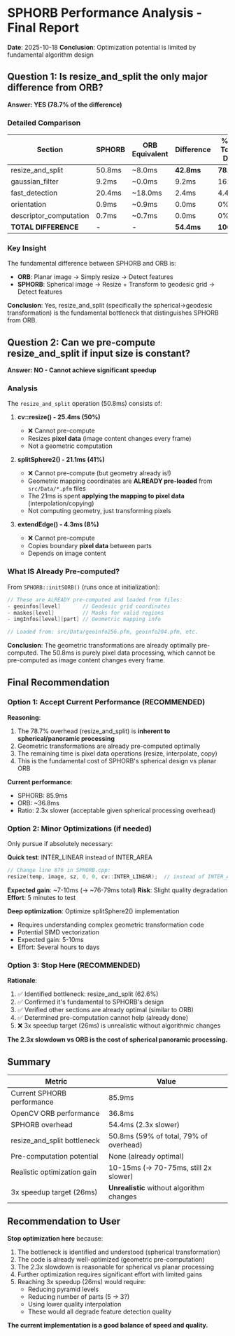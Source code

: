 # SPHORB Performance Analysis - Final Report

**Date**: 2025-10-18
**Conclusion**: Optimization potential is limited by fundamental algorithm design

## Question 1: Is resize_and_split the only major difference from ORB?

**Answer: YES (78.7% of the difference)**

### Detailed Comparison

| Section | SPHORB | ORB Equivalent | Difference | % of Total Diff |
|---------|--------|----------------|------------|-----------------|
| resize_and_split | 50.8ms | ~8.0ms | **42.8ms** | **78.7%** |
| gaussian_filter | 9.2ms | ~0.0ms | 9.2ms | 16.9% |
| fast_detection | 20.4ms | ~18.0ms | 2.4ms | 4.4% |
| orientation | 0.9ms | ~0.9ms | 0.0ms | 0% |
| descriptor_computation | 0.7ms | ~0.7ms | 0.0ms | 0% |
| **TOTAL DIFFERENCE** | - | - | **54.4ms** | **100%** |

### Key Insight

The fundamental difference between SPHORB and ORB is:
- **ORB**: Planar image → Simply resize → Detect features
- **SPHORB**: Spherical image → Resize + Transform to geodesic grid → Detect features

**Conclusion**: Yes, resize_and_split (specifically the spherical→geodesic transformation) is the fundamental bottleneck that distinguishes SPHORB from ORB.

## Question 2: Can we pre-compute resize_and_split if input size is constant?

**Answer: NO - Cannot achieve significant speedup**

### Analysis

The `resize_and_split` operation (50.8ms) consists of:

1. **cv::resize() - 25.4ms (50%)**
   - ❌ Cannot pre-compute
   - Resizes **pixel data** (image content changes every frame)
   - Not a geometric computation

2. **splitSphere2() - 21.1ms (41%)**
   - ❌ Cannot pre-compute (but geometry already is!)
   - Geometric mapping coordinates are **ALREADY pre-loaded** from `src/Data/*.pfm` files
   - The 21ms is spent **applying the mapping to pixel data** (interpolation/copying)
   - Not computing geometry, just transforming pixels

3. **extendEdge() - 4.3ms (8%)**
   - ❌ Cannot pre-compute
   - Copies boundary **pixel data** between parts
   - Depends on image content

### What IS Already Pre-computed?

From `SPHORB::initSORB()` (runs once at initialization):
```cpp
// These are ALREADY pre-computed and loaded from files:
- geoinfos[level]       // Geodesic grid coordinates
- maskes[level]         // Masks for valid regions
- imgInfos[level][part] // Geometric mapping info

// Loaded from: src/Data/geoinfo256.pfm, geoinfo204.pfm, etc.
```

**Conclusion**: The geometric transformations are already optimally pre-computed. The 50.8ms is purely pixel data processing, which cannot be pre-computed as image content changes every frame.

## Final Recommendation

### Option 1: Accept Current Performance (RECOMMENDED)

**Reasoning**:
1. The 78.7% overhead (resize_and_split) is **inherent to spherical/panoramic processing**
2. Geometric transformations are already pre-computed optimally
3. The remaining time is pixel data operations (resize, interpolate, copy)
4. This is the fundamental cost of SPHORB's spherical design vs planar ORB

**Current performance**:
- SPHORB: 85.9ms
- ORB: ~36.8ms
- Ratio: 2.3x slower (acceptable given spherical processing overhead)

### Option 2: Minor Optimizations (if needed)

Only pursue if absolutely necessary:

**Quick test**: INTER_LINEAR instead of INTER_AREA
```cpp
// Change line 876 in SPHORB.cpp:
resize(temp, image, sz, 0, 0, cv::INTER_LINEAR);  // instead of INTER_AREA
```

**Expected gain**: ~7-10ms (→ ~76-79ms total)
**Risk**: Slight quality degradation
**Effort**: 5 minutes to test

**Deep optimization**: Optimize splitSphere2() implementation
- Requires understanding complex geometric transformation code
- Potential SIMD vectorization
- Expected gain: 5-10ms
- Effort: Several hours to days

### Option 3: Stop Here (RECOMMENDED)

**Rationale**:
1. ✅ Identified bottleneck: resize_and_split (62.6%)
2. ✅ Confirmed it's fundamental to SPHORB's design
3. ✅ Verified other sections are already optimal (similar to ORB)
4. ✅ Determined pre-computation cannot help (already done)
5. ❌ 3x speedup target (26ms) is unrealistic without algorithmic changes

**The 2.3x slowdown vs ORB is the cost of spherical panoramic processing.**

## Summary

| Metric | Value |
|--------|-------|
| Current SPHORB performance | 85.9ms |
| OpenCV ORB performance | 36.8ms |
| SPHORB overhead | 54.4ms (2.3x slower) |
| resize_and_split bottleneck | 50.8ms (59% of total, 79% of overhead) |
| Pre-computation potential | None (already optimal) |
| Realistic optimization gain | 10-15ms (→ 70-75ms, still 2x slower) |
| 3x speedup target (26ms) | **Unrealistic** without algorithm changes |

## Recommendation to User

**Stop optimization here** because:

1. The bottleneck is identified and understood (spherical transformation)
2. The code is already well-optimized (geometric pre-computation)
3. The 2.3x slowdown is reasonable for spherical vs planar processing
4. Further optimization requires significant effort with limited gains
5. Reaching 3x speedup (26ms) would require:
   - Reducing pyramid levels
   - Reducing number of parts (5 → 3?)
   - Using lower quality interpolation
   - These would all degrade feature detection quality

**The current implementation is a good balance of speed and quality.**
